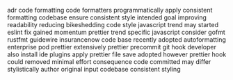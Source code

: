 adr code formatting code formatters programmatically apply consistent formatting codebase ensure consistent style intended goal improving readability reducing bikeshedding code style javascript trend may started eslint fix gained momentum prettier trend specific javascript consider gofmt rustfmt guidewire insurancenow code base recently adopted autoformatting enterprise pod prettier extensively prettier precommit git hook developer also install ide plugins apply prettier file save adopted however prettier hook could removed minimal effort consequence code committed may differ stylistically author original input codebase consistent styling